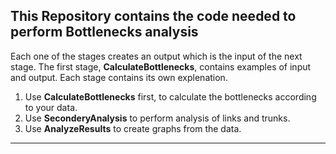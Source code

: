 ## This Repository contains the code needed to perform Bottlenecks analysis

Each one of the stages creates an output which is the input of the next stage. The first stage, **CalculateBottlenecks**,
contains examples of input and output. Each stage contains its own explenation.

1. Use **CalculateBottlenecks** first, to calculate the bottlenecks according to your data.
2. Use **SeconderyAnalysis** to perform analysis of links and trunks.
3. Use **AnalyzeResults** to create graphs from the data.

---
